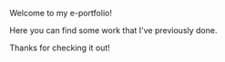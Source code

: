 Welcome to my e-portfolio! 

Here you can find some work that I've previously done.

Thanks for checking it out!
